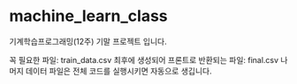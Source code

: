 # machine_learn_class
기계학습프로그래밍(12주) 기말 프로젝트 입니다.

꼭 필요한 파일: train_data.csv
최후에 생성되어 프론트로 반환되는 파일: final.csv
나머지 데이터 파일은 전체 코드를 실행시키면 자동으로 생깁니다.
